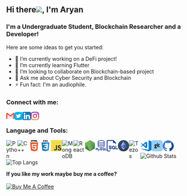 ## Hi there<img src="https://raw.githubusercontent.com/aemmadi/aemmadi/master/wave.gif" width="30px">, I'm Aryan  

### I'm a Undergraduate Student, Blockchain Researcher and a Developer!

Here are some ideas to get you started:

- 🔭 I’m currently working on a DeFi project!
- 🌱 I’m currently learning Flutter
- 👯 I’m looking to collaborate on Blockchain-based project
- 💬 Ask me about Cyber Security and Blockchain
- ⚡ Fun fact: I'm an audiophile.

### Connect with me:

[<img align="left" alt="AryanPandey | Maiil" width="22px" src="images/gmail.png"/>][Mail]
[<img align="left" alt="AryanPandey | Twitter" width="22px" src="images/twitter.png" />][twitter]
[<img align="left" alt="AryanPandey | LinkedIn" width="22px" src="images/linkedin.png" />][linkedin]
[<img align="left" alt="AryanPandey | Instagram" width="22px" src="images/instagram.png" />][instagram]
<br />
### Language and Tools:
<img align="left" alt="Python" width="30px" src="https://img.icons8.com/color/26/000000/python.png" />
<img align="left" alt="C++" width="30px" src="https://img.icons8.com/color/48/000000/c-plus-plus-logo.png" />
<img align="left" alt="HTML5" width="30px" src="https://raw.githubusercontent.com/github/explore/80688e429a7d4ef2fca1e82350fe8e3517d3494d/topics/html/html.png" />
<img align="left" alt="CSS3" width="30px" src="https://raw.githubusercontent.com/github/explore/80688e429a7d4ef2fca1e82350fe8e3517d3494d/topics/css/css.png" />
<img align="left" alt="JavaScript" width="30px" src="https://raw.githubusercontent.com/github/explore/80688e429a7d4ef2fca1e82350fe8e3517d3494d/topics/javascript/javascript.png" />
<img align="left" alt="MongoDB" width="30px" src="https://img.icons8.com/color/452/mongodb.png"/>
<img align="left" alt="React" width="30px" src="https://icons-for-free.com/iconfiles/png/512/logo+react+react+js+icon-1320184811840217251.png" />
<img align="left" alt="Node.js" width="30px" src="https://raw.githubusercontent.com/github/explore/80688e429a7d4ef2fca1e82350fe8e3517d3494d/topics/nodejs/nodejs.png" />
<img align="left" alt="MySQL" width="30px" src="images/mysql.png" />
<img align="left" alt="SQL" width="30px" src="images/sql.png" />
<img align="left" alt="Solidity" width="30px"  src="images/eth.png" />
<img align="left" alt="Tezos" width="30px" src="https://cryptologos.cc/logos/tezos-xtz-logo.png" />
<img align="left" alt="Visual Studio Code" width="30px" src="https://raw.githubusercontent.com/github/explore/80688e429a7d4ef2fca1e82350fe8e3517d3494d/topics/visual-studio-code/visual-studio-code.png" />
<img align="left" alt="Git" width="30px" src="images/git.png" />
<img align="left" alt="GitHub" width="30px" src="images/github.png"/>


<br> <br>
![Github Stats](https://github-readme-stats.vercel.app/api?username=ap-aryanpandey&count_private=true&show_icons=true&include_all_commits=true&theme=dark&hide_border=true)
![Top Langs](https://github-readme-stats.vercel.app/api/top-langs/?username=ap-aryanpandey&hide=TeX&layout=compact&theme=dark&hide_border=true)


**If you like my work maybe buy me a coffee?**
<br> <br>
<a href="https://www.buymeacoffee.com/aparyanpandey" target="_blank"><img src="https://www.buymeacoffee.com/assets/img/custom_images/orange_img.png" alt="Buy Me A Coffee"></a>

[twitter]: https://twitter.com/aparyanpandey
[instagram]: https://www.instagram.com/ap.aryanpandey/
[linkedin]: https://www.linkedin.com/in/aryan-pandey/
[mail]: mailto:aryanappandey@gmail

